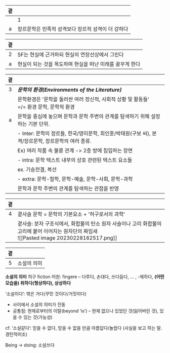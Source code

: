 | 곁 |  |
| :-: | - |
	| 1 | 문학은 언어에 의존하므로 민족적 성격을 띤다 |
| a | 장르문학은 민족적 성격보다 장르적 성격이 더 강하다 |

| 곁 |  |
| :-: | - |
| 2 | SF는 현실에 근거하되 현실의 연장선상에서 그린다 |
| a |현실이 되는 것을 목도하며 현실을 떠난 미래를 꿈꾸게 한다|

| 곁 | |
| :-: | - |
| 3 | ***문학의 환경(Environments of the Literature)***|
||문학환경은 '문학을 둘러싼 여러 정신적, 사회적 상황 및 활동들' </br>=/= 환경 문학, 문학적 환경 |
| a | 문학을 중심에 놓으며 문학과 문학 주변의 관계를 탐색하기 위해 설정하는 기본 단위.|
|| - Inter: 문학의 장르들, 한국/영미문학, 최인훈/박태원(구보 씨), 본격/장르문학, 장르문학의 여러 종류. | 
| |Ex) 여러 작품 속 불륜 관계 -> 2층 방에 침입하는 장면 |
|| - intra: 문학 텍스트 내부의 상호 관련된 텍스트 요소들 |
|| ex. 기승전결, 복선
|| - extra: 문학-철학, 문학-예술, 문학-사회, 문학-과학  |
|| 문학과 문학 주변의 관계를 탐색하는 관점을 반영 |

| 곁 |  |
| :-: | - |
| 4 | 곁사슬 문학 = 문학의 기본요소 + '허구로서의 과학' |
||곁사슬: 분자 구조식에서, 화합물의 탄소 원자 사슬이나 고리 화합물의 고리에 붙어 이어지는 원자단의 짜임새</br>![[Pasted image 20230228162517.png]]

| 곁 |  |
| :-: | - |
| 5 | 소설의 의미 |

**소설의 의미**
허구 fiction
어원: fingere – 다루다, 손대다, 쓰다듬다, … , -체하다, **(어떤 모습을) 취하다(형상하다), 상상하다**

‘소설이다’: 엮은 거다(꾸민 것이다/거짓이다)
- 사이에서 소설의 의미가 진동
- 공통점: 현재로부터의 이탈(beyond ‘is’) – 현재 없으나 있었던 것(잃어버린 것), 있을 수 있는 것(가능성)

cf. ‘소설같다’: 믿을 수 없다, 믿을 수 없을 만큼 아름답다/놀랍다 (사실을 보고 하는 말. 경탄적어조)

Being -> doing: 소설쓰다